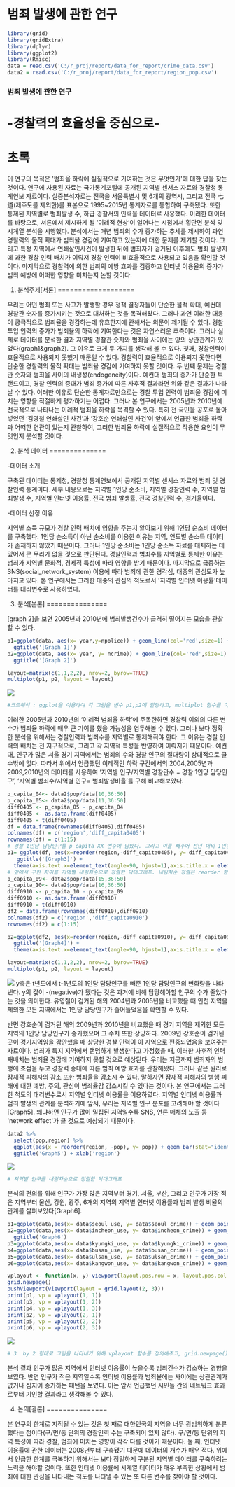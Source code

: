 범죄 발생에 관한 연구
================

``` r
library(grid)
library(gridExtra)
library(dplyr)
library(ggplot2)
library(Rmisc)
data = read.csv('C:/r_proj/report/data_for_report/crime_data.csv')
data2 = read.csv('C:/r_proj/report/data_for_report/region_pop.csv')
```

### 범죄 발생에 관한 연구

-경찰력의 효율성을 중심으로-
============================

초록
====

이 연구의 목적은 '범죄율 하락에 실질적으로 기여하는 것은 무엇인가'에 대한 답을 찾는 것이다. 연구에 사용된 자료는 국가통계포털에 공개된 지역별 센서스 자료와 경찰청 통계연보 자료이다. 실증분석자료는 전국을 서울특별시 및 6개의 광역시, 그리고 전국 七道(제주도를 제외한)를 표본으로 1995~2015년 통계자료를 통합하여 구축됐다. 또한 통제된 지역별로 범죄발생 수, 하급 경찰서의 인력을 데이터로 사용했다. 이러한 데이터를 바탕으로, 서론에서 제시하게 될 ‘이례적 현상’이 일어나는 시점에서 횡단면 분석 및 시계열 분석을 시행했다. 분석에서는 매년 범죄의 수가 증가하는 추세를 제시하여 과연 경찰력의 물적 확대가 범죄율 경감에 기여하고 있는지에 대한 문제를 제기할 것이다. 그리고 특정 지역에서 연쇄살인사건이 발생한 뒤에 범죄자가 검거된 이후에도 범죄 발생지에 과한 경찰 인력 배치가 이뤄져 경찰 인력이 비효율적으로 사용되고 있음을 확인할 것이다. 마지막으로 경찰력에 의한 범죄의 예방 효과를 검증하고 인터넷 이용율의 증가가 범죄 예방에 어떠한 영향을 미치는지 논할 것이다.

1. 분석주제\[서론\]
===================

우리는 어떤 범죄 또는 사고가 발생할 경우 정책 결정자들이 단순한 물적 확대, 예컨대 경찰관 숫자를 증가시키는 것으로 대처하는 것을 목격해왔다. 그러나 과연 이러한 대응이 궁극적으로 범죄율을 경감하는데 유효한지에 관해서는 의문이 제기될 수 있다. 경찰 투입 인력의 증가가 범죄율의 하락에 기여한다는 것은 자연스러운 추측이다. 그러나 실제로 데이터를 분석한 결과 지역별 경찰관 숫자와 범죄율 사이에는 양의 상관관계가 있었다(graph1&graph2). 그 이유로 크게 두 가지를 생각해 볼 수 있다. 첫째, 경찰인력이 효율적으로 사용되지 못했기 때문일 수 있다. 경찰력이 효율적으로 이용되지 못한다면 단순한 경찰력의 물적 확대는 범죄율 경감에 기여하지 못할 것이다. 두 번째 문제는 경찰관 숫자와 범죄율 사이의 내생성(endogeneity)이다. 예컨대 범죄의 증가가 단순한 트랜드이고, 경찰 인력의 증대가 범죄 증가에 따른 사후적 결과라면 위와 같은 결과가 나타날 수 있다. 이러한 이유로 단순한 통계자료만으로는 경찰 투입 인력이 범죄율 경감에 미치는 영향을 적절하게 평가하기는 어렵다. 그러나 본 연구에서는 2005년과 2010년에 전국적으로 나타나는 이례적 범죄율 하락을 목격할 수 있다. 특히 전 국민을 공포로 몰아넣었던 ‘김영철 연쇄살인 사건’과 ‘강호순 연쇄살인 사건’이 앞에서 언급한 범죄율 하락과 어떠한 연관이 있는지 관찰하여, 그러한 범죄율 하락에 실질적으로 작용한 요인이 무엇인지 분석할 것이다.

2. 분석 데이터
==============

-데이터 소개

구축된 데이터는 통계청, 경찰청 통계연보에서 공개된 지역별 센서스 자료와 범죄 및 경찰인력 통계이다. 세부 내용으로는 지역별 1인당 순소비, 지역별 경찰인력 수, 지역별 범죄발생 수, 지역별 인터넷 이용률, 전국 범죄 발생률, 전국 경찰인력 수, 검거율이다.

-데이터 선정 이유

지역별 소득 규모가 경찰 인력 배치에 영향을 주는지 알아보기 위해 1인당 순소비 데이터를 구축했다. 1인당 순소득이 아닌 순소비를 이용한 이유는 지역, 연도별 순소득 데이터가 존재하지 않았기 때문이다. 그러나 1인당 순소비는 1인당 순소득 자료를 대체하는 데 있어서 큰 무리가 없을 것으로 판단된다. 경찰인력과 범죄수를 지역별로 통제한 이유는 범죄가 지역별 문화적, 경제적 특성에 따라 영향을 받기 때문이다. 마지막으로 급증하는 SNS(social\_network\_system) 이용에 따라 범죄에 관한 경각심, 대중의 관심도가 높아지고 있다. 본 연구에서는 그러한 대중의 관심의 척도로서 '지역별 인터넷 이용률'데이터를 대리변수로 사용하였다.

3. 분석\[본론\]
===============

\[graph 2\]을 보면 2005년과 2010년에 범죄발생건수가 급격히 떨어지는 모습을 관찰할 수 있다.

``` r
p1=ggplot(data, aes(x= year,y=npolice)) + geom_line(col='red',size=1) + geom_point(col = 'red',size=2) +
  ggtitle('[Graph 1]')
p2=ggplot(data, aes(x= year, y= ncrime)) + geom_line(col='red',size=1) + geom_point(col = 'red',size=2) +
  ggtitle('[Graph 2]')

layout=matrix(c(1,1,2,2), nrow=2, byrow=TRUE)
multiplot(p1, p2, layout = layout)
```

![](60120632_KIMBEOMJIN_REPORT_files/figure-markdown_github/unnamed-chunk-2-1.png)

``` r
#코드해석 : ggplot을 이용하여 각 그림을 변수 p1,p2에 할당하고, multiplot 함수를 이용해 2 by 1 의 형태로 그림을 한 화면에 출력했다. 
```

이러한 2005년과 2010년의 ‘이례적 범죄율 하락’에 주목한하면 경찰력 이외의 다른 변수가 범죄율 하락에 매우 큰 기여를 했을 가능성을 염두해볼 수 있다. 그러나 보다 정확한 분석을 위해서는 경찰인력과 범죄수를 지역별로 통제해줘야 한다. 그 이유는 경찰 인력의 배치는 전 지구적으로, 그리고 각 지역적 특성을 반영하여 이뤄지기 때문이다. 예컨대, 인구가 많은 서울 경기 지역에서는 범죄의 수와 경찰 인구의 절대량이 상대적으로 클 수밖에 없다. 따라서 위에서 언급했던 이례적인 하락 구간에서의 2004,2005년과 2009,2010년의 데이터를 사용하여 ‘지역별 인구/지역별 경찰관수 = 경찰 1인당 담당인구’, ‘지역별 범죄수/지역별 인구= 범죄발생비율’를 구해 비교해보았다.

``` r
p_capita_04<- data2$pop/data[10,36:50]
p_capita_05<- data2$pop/data[11,36:50]
diff0405 <- p_capita_05 - p_capita_04
diff0405 <- as.data.frame(diff0405)
diff0405 = t(diff0405)
df = data.frame(rownames(diff0405),diff0405)
colnames(df) = c('region','diff_capita0405')
rownames(df) = c(1:15)
# 경찰 1인담 담당인구를 p_capita_XX 변수에 담았다. 그리고 이를 빼주어 전년 대비 1인당 담당 인구 변화를 구하였다.
p1= ggplot(df, aes(x=reorder(region,-diff_capita0405), y= diff_capita0405)) + geom_bar(stat= 'identity', fill='red') +
   ggtitle('[Graph3]') +
  theme(axis.text.x=element_text(angle=90, hjust=1),axis.title.x = element_blank())
# 앞에서 구한 차이를 지역별 내림차순으로 정렬한 막대그래프. 내림차순 정렬은 reorder 함수를 이용하였다. 이하에서도 같은 원리가 적용된다.
p_capita_09<- data2$pop/data[15,36:50]
p_capita_10<- data2$pop/data[16,36:50]
diff0910 <- p_capita_10 - p_capita_09
diff0910 <- as.data.frame(diff0910)
diff0910 = t(diff0910)
df2 = data.frame(rownames(diff0910),diff0910)
colnames(df2) = c('region','diff_capita0910')
rownames(df2) = c(1:15)

p2=ggplot(df2, aes(x=reorder(region,-diff_capita0910), y= diff_capita0910)) + geom_bar(stat= 'identity', fill='red') +
  ggtitle('[Graph4]') +
  theme(axis.text.x=element_text(angle=90, hjust=1),axis.title.x = element_blank())

layout=matrix(c(1,1,2,2), nrow=2, byrow=TRUE)
multiplot(p1, p2, layout = layout)
```

![](60120632_KIMBEOMJIN_REPORT_files/figure-markdown_github/unnamed-chunk-3-1.png) y축은 t년도에서 t-1년도의 1인당 담당인구를 빼준 1인당 담당인구의 변화량을 나타낸다. y의 값이 -(negative)가 됐다는 것은 과거에 비해 담당해야할 인구의 수가 줄었다는 것을 의미한다. 유영철이 검거된 해의 2004년과 2005년을 비교했을 때 인천 지역을 제외한 모든 지역에서는 1인당 담당인구가 줄어들었음을 확인할 수 있다.

반면 강호순이 검거된 해의 2009년과 2010년을 비교했을 때 경기 지역을 제외한 모든 지역의 1인당 담당인구가 증가했으며 그 수치 또한 상당하다. 2009년 강호순이 검거된 곳이 경기지역임을 감안했을 때 상당한 경찰 인력이 이 지역으로 편중되었음을 보여주는 자료이다. 범죄가 특지 지역에서 랜덤하게 발생한다고 가정했을 때, 이러한 사후적 인력 재배치는 범죄율 경감에 기여하지 못할 것으로 예상된다. 우리는 지금까지 범죄자의 범행에 초점을 두고 경찰력 증대에 따른 범죄 예방 효과를 관찰해왔다. 그러나 같은 원리로 잠재적 피해자의 감소 또한 범죄율을 감소시 수 있다. 말하자면 잠재적 피해자의 범행 피해에 대한 예방, 주의, 관심이 범죄율감 감소시킬 수 있다는 것이다. 본 연구에서는 그러한 척도의 대리변수로서 지역별 인터넷 이용률을 이용하였다. 지역별 인터넷 이용률과 범죄 발생의 관계를 분석하기에 앞서, 우리는 지역별 인구 분포를 고려해야 할 것이다\[Graph5\]. 왜냐하면 인구가 많이 밀집된 지역일수록 SNS, 언론 매체의 노출 등 'network effect'가 클 것으로 예상되기 때문이다.

``` r
data2 %>%
  select(pop,region) %>%
  ggplot(aes(x = reorder(region, -pop), y= pop)) + geom_bar(stat="identity",fill="darkgreen") +
  ggtitle('Graph5') + xlab('region')
```

![](60120632_KIMBEOMJIN_REPORT_files/figure-markdown_github/unnamed-chunk-4-1.png)

``` r
# 지역별 인구를 내림차순으로 정렬한 막대그래프
```

분석의 편의를 위해 인구가 가장 많은 지역부터 경기, 서울, 부산, 그리고 인구가 가장 적은 지역부터 울산, 강원, 광주, 6개의 지역의 지역별 인터넷 이용률과 범죄 발생 비율의 관계를 살펴보았다\[Graph6\].

``` r
p1=ggplot(data,aes(x= data$seoul_use, y= data$seoul_crime)) + geom_point(shape=1, col='red',size=3)#
p2=ggplot(data,aes(x= data$incheon_use, y= data$incheon_crime)) + geom_point(shape=1, col='blue',size=3) +
  ggtitle('Graph6')
p3=ggplot(data,aes(x= data$kyungki_use, y= data$kyungki_crime)) + geom_point(shape=1, col='red',size=3)
p4=ggplot(data,aes(x= data$busan_use, y= data$busan_crime)) + geom_point(shape=1, col='red',size=3) #
p5=ggplot(data,aes(x= data$ulsan_use, y= data$ulsan_crime)) + geom_point(shape=1, col='blue',size=3) #
p6=ggplot(data,aes(x= data$kangwon_use, y= data$kangwon_crime)) + geom_point(shape=1, col='blue',size=3) # 6개 지역의 인터넷 이용률 대비 범죄수를 나타내는 점그래프를 p1~p6의 변수담 담았다.

vplayout <- function(x, y) viewport(layout.pos.row = x, layout.pos.col = y)
grid.newpage()
pushViewport(viewport(layout = grid.layout(2, 3)))
print(p1, vp = vplayout(1, 1))
print(p3, vp = vplayout(1, 2))
print(p4, vp = vplayout(1, 3))
print(p2, vp = vplayout(2, 1))
print(p5, vp = vplayout(2, 2))
print(p6, vp = vplayout(2, 3))
```

![](60120632_KIMBEOMJIN_REPORT_files/figure-markdown_github/unnamed-chunk-5-1.png)

``` r
# 3  by 2 형태로 그림을 나타내기 위해 vplayout 함수를 정의해주고, grid.newpage(),pushViewport 함수를 이용해 다중그림출력 창을 연 뒤에, 앞에서 정의한 vpayout함수에 row,column을 각각 할당해주어 그림을 출력했다.
```

분석 결과 인구가 많은 지역에서 인터넷 이용률이 높을수록 범죄건수가 감소하는 경향을 보였다. 반면 인구가 적은 지역일수록 인터넷 이용률과 범죄율에는 사이에는 상관관계가 없거나 심지어 증가하는 패턴을 보였다. 이는 앞서 언급했던 시민들 간의 네트워크 효과로부터 기인할 결과라고 생각해볼 수 있다.

4. 논의\[결론\]
===============

본 연구의 한계로 지적될 수 있는 것은 첫 째로 대한민국의 지역을 너무 광범위하게 분류했다는 점이다(구/면/동 단위의 경찰인력 수는 구축되어 있지 않다). 구/면/동 단위의 지역 특성에 따라 경찰, 범죄에 미치는 영향이 각각 다를 것이기 때문이다. 둘 째, 인터넷 이용률에 관한 데이터는 2008년부터 구축됐기 때문에 데이터의 개수가 매우 적다.
위에서 언급한 한계를 극복하기 위해서는 보다 정밀하게 구분된 지역별 데이터를 구축하려는 노력을 해야할 것이다. 또한 인터넷 이용률에 시계열 데이터가 매우 부족한 상황에서 범죄에 대한 관심을 나타내는 척도를 나타낼 수 있는 또 다른 변수를 찾아야 할 것이다.
